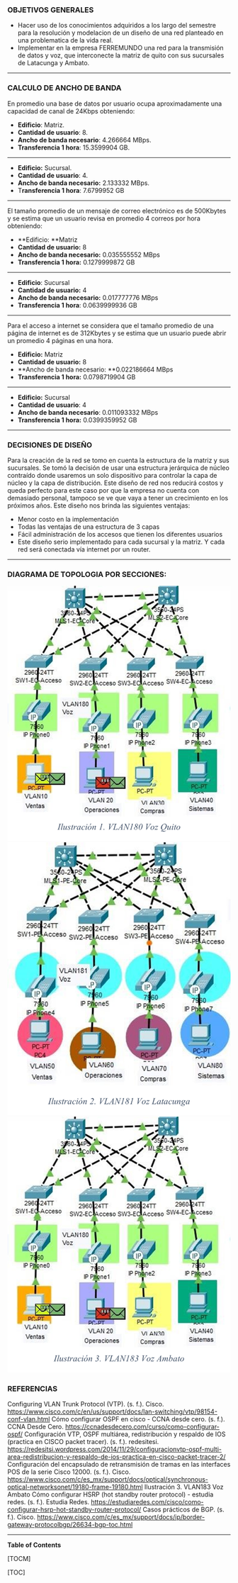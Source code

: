 ### OBJETIVOS GENERALES
-  Hacer uso de los conocimientos adquiridos a los largo del semestre para la resolución y modelacion de un diseño de una red planteado en una problematica de la vida real.
- Implementar en la empresa FERREMUNDO una red para la transmisión de datos y voz, que interconecte la matriz de quito con sus sucursales de Latacunga y Ambato. 

------------


### CALCULO DE ANCHO DE BANDA
En promedio una base de datos por usuario ocupa aproximadamente una capacidad de
canal de 24Kbps obteniendo:

- **Edificio**: Matriz.
- **Cantidad de usuario**: 8.
- **Ancho de banda necesario**: 4.266664 MBps.
- **Transferencia 1 hora**: 15.3599904 GB.

------------
- **Edificio:** Sucursal.
- **Cantidad de usuario**: 4.
- **Ancho de banda necesario:** 2.133332 MBps.
- T**ransferencia 1 hora**: 7.6799952 GB

------------


El tamaño promedio de un mensaje de correo electrónico es de 500Kbytes y se estima
que un usuario revisa en promedio 4 correos por hora obteniendo:

- **Edificio: **Matriz
- **Cantidad de usuario:** 8
- **Ancho de banda necesario:** 0.035555552 MBps
- **Transferencia 1 hora:** 0.1279999872 GB
------------
- **Edificio**: Sucursal
- **Cantidad de usuario:** 4
- **Ancho de banda necesario:** 0.017777776 MBps
- **Transferencia 1 hora**: 0.0639999936 GB

------------


Para el acceso a internet se considera que el tamaño promedio de una página de internet
es de 312Kbytes y se estima que un usuario puede abrir un promedio 4 páginas en una
hora.

- **Edificio:** Matriz
- **Cantidad de usuario:** 8
- **Ancho de banda necesario: **0.022186664 MBps
- **Transferencia 1 hora:** 0.0798719904 GB

------------


- **Edificio:** Sucursal
- **Cantidad de usuario**: 4
- **Ancho de banda necesario**: 0.011093332 MBps
- **Transferencia 1 hora:** 0.0399359952 GB

------------


### DECISIONES DE DISEÑO
Para la creación de la red se tomo en cuenta la estructura de la matriz y sus sucursales. Se tomó la decisión de usar una estructura jerárquica de núcleo contraído donde usaremos un solo dispositivo para controlar la capa de núcleo y la capa de distribución.
Este diseño de red nos reducirá costos y queda perfecto para este caso por que la empresa no cuenta con demasiado personal, tampoco se ve que vaya a tener un crecimiento en los próximos años. Este diseño nos brinda las siguientes ventajas:
- Menor costo en la implementación
- Todas las ventajas de una estructura de 3 capas
- Fácil administración de los accesos que tienen los diferentes usuarios
- Este diseño serio implementado para cada sucursal y la matriz. Y cada red será conectada vía internet por un router.


------------
### DIAGRAMA DE TOPOLOGIA POR SECCIONES:
![](https://github.com/JamesIGT/ProyectoIW2022/blob/5a0322a8642a7d4ae1eb0434b882afe15d8d9819/Images/Imagen1.png)
![](https://github.com/JamesIGT/ProyectoIW2022/blob/main/Images/Imagen2.png)
![](https://github.com/JamesIGT/ProyectoIW2022/blob/5a0322a8642a7d4ae1eb0434b882afe15d8d9819/Images/Imagen3.png)

###  REFERENCIAS
Configuring VLAN Trunk Protocol (VTP). (s. f.).
Cisco. https://www.cisco.com/c/en/us/support/docs/lan-switching/vtp/98154-conf-vlan.html
Cómo configurar OSPF en cisco - CCNA desde cero. (s. f.). CCNA Desde
Cero. https://ccnadesdecero.com/curso/como-configurar-ospf/
Configuración VTP, OSPF multiárea, redistribución y respaldo de IOS (practica en CISCO
packet tracer). (s. f.). redesitesi. https://redesitsi.wordpress.com/2014/11/29/configuracionvtp-ospf-multi-area-redistribucion-y-respaldo-de-ios-practica-en-cisco-packet-tracer-2/
Configuración del encapsulado de retransmisión de tramas en las interfaces POS de la serie
Cisco 12000. (s. f.).
Cisco. https://www.cisco.com/c/es_mx/support/docs/optical/synchronous-optical-networksonet/19180-frame-19180.html
Ilustración 3. VLAN183 Voz Ambato
Cómo configurar HSRP (hot standby router protocol) - estudia redes. (s. f.). Estudia
Redes. https://estudiaredes.com/cisco/como-configurar-hsrp-hot-standby-router-protocol/
Casos prácticos de BGP. (s. f.).
Cisco. https://www.cisco.com/c/es_mx/support/docs/ip/border-gateway-protocolbgp/26634-bgp-toc.html

------------


**Table of Contents**

[TOCM]

[TOC]




